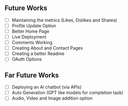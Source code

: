 ## Future Works
- [ ] Maintaining the metrics (Likes, Dislikes and Shares)
- [ ] Profile Update Option
- [ ] Better Home Page
- [ ] Live Deployment
- [ ] Comments Working
- [ ] Creating About and Contact Pages
- [ ] Creating a better Readme
- [ ] OAuth Options

## Far Future Works
- [ ] Deploying an Ai chatbot (via APIs)
- [ ] Auto Generation (GPT like models for completion task)
- [ ] Audio, Video and Image addition option